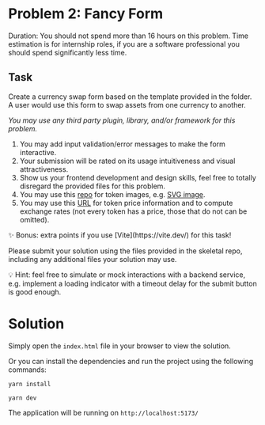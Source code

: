 # Problem 2: Fancy Form

Duration: You should not spend more than 16 hours on this problem.
Time estimation is for internship roles, if you are a software professional you should spend significantly less time.

## Task

Create a currency swap form based on the template provided in the folder. A user would use this form to swap assets from one currency to another.

_You may use any third party plugin, library, and/or framework for this problem._

1. You may add input validation/error messages to make the form interactive.
2. Your submission will be rated on its usage intuitiveness and visual attractiveness.
3. Show us your frontend development and design skills, feel free to totally disregard the provided files for this problem.
4. You may use this [repo](https://github.com/Switcheo/token-icons/tree/main/tokens) for token images, e.g. [SVG image](https://raw.githubusercontent.com/Switcheo/token-icons/main/tokens/SWTH.svg).
5. You may use this [URL](https://interview.switcheo.com/prices.json) for token price information and to compute exchange rates (not every token has a price, those that do not can be omitted).

<aside>
✨ Bonus: extra points if you use [Vite](https://vite.dev/) for this task!
</aside>

Please submit your solution using the files provided in the skeletal repo, including any additional files your solution may use.

<aside>
💡 Hint: feel free to simulate or mock interactions with a backend service, e.g. implement a loading indicator with a timeout delay for the submit button is good enough.
</aside>

# Solution

Simply open the `index.html` file in your browser to view the solution.

Or you can install the dependencies and run the project using the following commands:

```
yarn install
```

```
yarn dev
```

The application will be running on `http://localhost:5173/`
